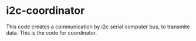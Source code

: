 # i2c-coordinator
This code creates a communication by i2c serial computer bus, to transmite data. This is the code for coordinator.
